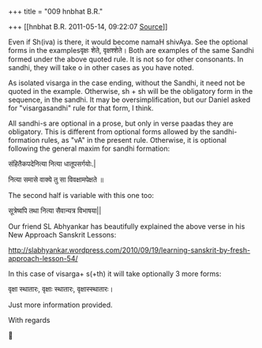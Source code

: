 +++
title = "009 hnbhat B.R."

+++
[[hnbhat B.R.	2011-05-14, 09:22:07 [Source](https://groups.google.com/g/samskrita/c/OfasLQ7ntAY)]]



Even if Sh(iva) is there, it would become namaH shivAya. See the optional forms in the examplesवृक्षः शेते, वृक्षश्शेते। Both are examples of the same Sandhi formed under the above quoted rule. It is not so for other consonants. In sandhi, they will take o in other cases as you have noted.

  

As isolated visarga in the case ending, without the Sandhi, it need not be quoted in the example. Otherwise, sh + sh will be the obligatory form in the sequence, in the sandhi. It may be oversimplification, but our Daniel asked for "visargasandhi" rule for that form, I think.

  

All sandhi-s are optional in a prose, but only in verse paadas they are obligatory. This is different from optional forms allowed by the sandhi-formation rules, as "vA" in the present rule. Otherwise, it is optional following the general maxim for sandhi formation:

  

संहितैकपदेनित्या नित्या धातूपसर्गयोः.\|

नित्या समासे वाक्ये तु सा विवक्षामपेक्षते ॥

The second half is variable with this one too:  

सूत्रेष्वपि तथा नित्या सैवान्यत्र विभाषया\|\|

  

Our friend SL Abhyankar has beautifully explained the above verse in his New Approach Sanskrit Lessons:

  

<http://slabhyankar.wordpress.com/2010/09/19/learning-sanskrit-by-fresh-approach-lesson-54/>

  

In this case of visarga+ s(+th) it will take optionally 3 more forms:

  

वृक्षा स्थातारः, वृक्षाः स्थातारः, वृक्षास्स्थातारः।

  

Just more information provided.

  

[](http://slabhyankar.wordpress.com/2010/09/19/learning-sanskrit-by-fresh-approach-lesson-54/)With regards



